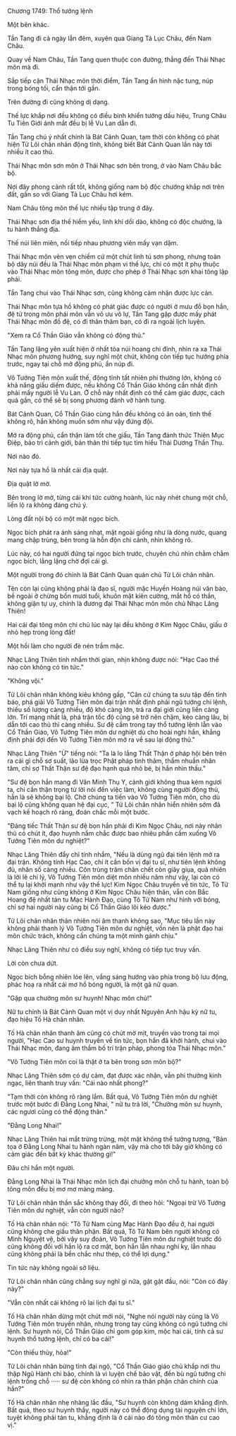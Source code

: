 




Chương 1749: Thổ tướng lệnh


Một bên khác.

Tần Tang đi cả ngày lẫn đêm, xuyên qua Giang Tả Lục Châu, đến Nam Châu.

Quay về Nam Châu, Tần Tang quen thuộc con đường, thẳng đến Thái Nhạc môn mà đi.

Sắp tiếp cận Thái Nhạc môn thời điểm, Tần Tang ẩn hình nặc tung, núp trong bóng tối, cẩn thận tới gần.

Trên đường đi cũng không dị dạng.

Thế lực khắp nơi đều không có điều binh khiển tướng dấu hiệu, Trung Châu Tu Tiên Giới ánh mắt đều bị lễ Vu Lan dẫn đi.

Tần Tang chú ý nhất chính là Bát Cảnh Quan, tạm thời còn không có phát hiện Tử Lôi chân nhân động tĩnh, không biết Bát Cảnh Quan lần này tới nhiều ít cao thủ.

Thái Nhạc môn sơn môn ở Thái Nhạc sơn bên trong, ở vào Nam Châu bắc bộ.

Nơi đây phong cảnh rất tốt, không giống nam bộ độc chướng khắp nơi trên đất, gần so với Giang Tả Lục Châu hơi kém.

Nam Châu tông môn thế lực nhiều tập trung ở đây.

Thái Nhạc sơn địa thế hiểm yếu, linh khí dồi dào, không có độc chướng, là tu hành thắng địa.

Thế núi liên miên, nối tiếp nhau phương viên mấy vạn dặm.

Thái Nhạc môn vẻn vẹn chiếm cứ một chút linh tú sơn phong, nhưng toàn bộ dãy núi đều là Thái Nhạc môn phạm vi thế lực, chỉ có một ít phụ thuộc vào Thái Nhạc môn tông môn, được cho phép ở Thái Nhạc sơn khai tông lập phái.

Tần Tang chui vào Thái Nhạc sơn, cũng không cảm nhận được lực cản.

Thái Nhạc môn tựa hồ không có phát giác được có người ở mưu đồ bọn hắn, đệ tử trong môn phái môn vẫn vô ưu vô lự, Tần Tang gặp được mấy phát Thái Nhạc môn đồ đệ, có đi thân thăm bạn, có đi ra ngoài lịch luyện.

"Xem ra Cổ Thần Giáo vẫn không có động thủ."

Tần Tang lặng yên xuất hiện ở nhất tòa núi hoang chi đỉnh, nhìn ra xa Thái Nhạc môn phương hướng, suy nghĩ một chút, không còn tiếp tục hướng phía trước, ngay tại chỗ mở động phủ, ẩn núp đi.

Vô Tướng Tiên môn xuất thế, động tĩnh tất nhiên phi thường lớn, không có khả năng giấu diếm được, nếu không Cổ Thần Giáo không cần nhất định phải mấy người lễ Vu Lan. Ở chỗ này nhất định có thể cảm giác được, cách quá gần, có thể sẽ bị song phương đánh vỡ hành tung.

Bát Cảnh Quan, Cổ Thần Giáo cùng hắn đều không có ân oán, tình thế không rõ, hắn không muốn sớm như vậy đứng đội.

Mở ra động phủ, cẩn thận làm tốt che giấu, Tần Tang đánh thức Thiên Mục Điệp, bảo trì cảnh giới, bản thân thì tiếp tục tìm hiểu Thái Dương Thần Thụ.

Nơi nào đó.

Nơi này tựa hồ là nhất cái địa quật.

Địa quật lờ mờ.

Bên trong lờ mờ, từng cái khí tức cường hoành, lúc này nhét chung một chỗ, liền lộ ra không đáng chú ý.

Lòng đất nội bộ có một mặt ngọc bích.

Ngọc bích phát ra ánh sáng nhạt, mặt ngoài giống như là dòng nước, quang mang chập trùng, bên trong là hỗn độn chi cảnh, nhìn không rõ.

Lúc này, có hai người đứng tại ngọc bích trước, chuyên chú nhìn chằm chằm ngọc bích, lẳng lặng chờ đợi cái gì.

Một người trong đó chính là Bát Cảnh Quan quán chủ Tử Lôi chân nhân.

Tên còn lại cũng không phải là đạo sĩ, người mặc Huyền Hoàng núi văn bào, bề ngoài ở chừng bốn mươi tuổi, khuôn mặt kiên cường, mắt hổ có thần, không giận tự uy, chính là đương đại Thái Nhạc môn môn chủ Nhạc Lăng Thiên!

Hai cái đại tông môn chi chủ lúc này lại đều không ở Kim Ngọc Châu, giấu ở nhỏ hẹp trong lòng đất!

Một hồi làm cho người đè nén trầm mặc.

Nhạc Lăng Thiên tính nhẩm thời gian, nhịn không được nói: "Hạc Cao thế nào còn không có tin tức."

"Không vội."

Tử Lôi chân nhân không kiêu không gấp, "Căn cứ chúng ta sưu tập đến tình báo, phá giải Vô Tướng Tiên môn đại trận nhất định phải ngũ tướng chi lệnh, thiếu số lượng càng nhiều, độ khó càng lớn, trả ra đại giới cũng liền càng lớn. Trí mạng nhất là, phá trận tốc độ cũng sẽ trở nên chậm, kéo càng lâu, bị dẫn tới cao thủ thì càng nhiều. Sư đệ cầm trong tay thổ tướng lệnh lẫn vào Cổ Thần Giáo, Vô Tướng Tiên môn dư nghiệt dù cho hoài nghi hắn, khẳng định phải đợi đến Vô Tướng Tiên môn mở ra về sau lại động thủ."

Nhạc Lăng Thiên "Ừ" tiếng nói: "Ta là lo lắng Thất Thận ở pháp hội bên trên ra cái gì chỗ sơ suất, lão lừa trọc Phật pháp tinh thâm, thấm nhuần nhân tâm, chỉ sợ Thất Thận sư đệ đạo hạnh quá nhỏ bé, bị hắn nhìn thấu."

"Sư đệ bọn hắn mang đi Vân Minh Thụ Y, cảnh giới không thua kém ngươi ta, chỉ cần thận trọng từ lời nói đến việc làm, không cùng người động thủ, hẳn là sẽ không bại lộ. Chờ chúng ta tiến vào Vô Tướng Tiên môn, cho dù bại lộ cũng không quan hệ đại cục, " Tử Lôi chân nhân hiển nhiên sớm đã vạch kế hoạch rõ ràng, đoán chắc mỗi một bước.

"Đáng tiếc Thất Thận sư đệ bọn hắn phải đi Kim Ngọc Châu, nơi này nhân thủ có chút ít, đạo huynh nắm chắc được bao nhiêu phần cầm xuống Vô Tướng Tiên môn dư nghiệt?"

Nhạc Lăng Thiên đẩy chỉ tính nhẩm, "Nếu là dùng ngũ đại tiên lệnh mở ra đại trận. Không tính Hạc Cao, chí ít cần bốn vị đại tu sĩ, như tiên lệnh không đủ, nhân số càng nhiều. Côn trùng trăm chân chết còn giãy giụa, quả nhiên là lời lẽ chí lý, Vô Tướng Tiên môn diệt môn nhiều năm như vậy, lại còn có thể tụ lại khởi mạnh như vậy thế lực! Kim Ngọc Châu truyền về tin tức, Tô Tử Nam giống như cũng không ở Kim Ngọc Châu hiện thân, vẫn còn Bắc Hoang đệ nhất tán tu Mạc Hành Đạo, cùng Tô Tử Nam như hình với bóng, chỉ sợ hai người này cũng bị Cổ Thần Giáo lôi kéo được."

Tử Lôi chân nhân thản nhiên nói âm thanh không sao, "Mục tiêu lần này không phải thanh lý Vô Tướng Tiên môn dư nghiệt, vốn nên là phật đạo hai môn chức trách, không cần chúng ta một mình gánh chịu."

Nhạc Lăng Thiên như có điều suy nghĩ, không có tiếp tục truy vấn.

Lời còn chưa dứt.

Ngọc bích bỗng nhiên lóe lên, vầng sáng hướng vào phía trong bộ lưu động, phác hoạ ra nhất cái mơ hồ bóng người, là một gã nữ quan.

"Gặp qua chưởng môn sư huynh! Nhạc môn chủ!"

Nữ tu chính là Bát Cảnh Quan một vị duy nhất Nguyên Anh hậu kỳ nữ tu, đạo hiệu Tố Hà chân nhân.

Tố Hà chân nhân thanh âm cũng có chút mờ mịt, truyền vào trong tai mọi người, "Hạc Cao sư huynh truyền về tin tức, bọn hắn đã khởi hành, chui vào Thái Nhạc môn, đang âm thầm bố trí trận pháp, phong tỏa Thái Nhạc môn."

"Vô Tướng Tiên môn coi là thật ở ta bên trong sơn môn bộ?"

Nhạc Lăng Thiên sớm có dự cảm, đạt được xác nhận, vẫn phi thường kinh ngạc, liên thanh truy vấn: "Cái nào nhất phong?"

"Tạm thời còn không rõ ràng lắm. Bất quá, Vô Tướng Tiên môn dư nghiệt trước một bước đi Đằng Long Nhai, " nữ tu trả lời, "Chưởng môn sư huynh, các ngươi cũng có thể động thân."

"Đằng Long Nhai!"

Nhạc Lăng Thiên hai mắt trừng trừng, một mặt không thể tưởng tượng, "Bản tọa ở Đằng Long Nhai tu hành ngàn năm, vậy mà cho tới bây giờ không có cảm giác đến bất kỳ khác thường gì!"

Đâu chỉ hắn một người.

Đằng Long Nhai là Thái Nhạc môn lịch đại chưởng môn chỗ tu hành, toàn bộ tông môn đều bị mơ mơ màng màng.

Tử Lôi chân nhân thần sắc không thay đổi, đi theo hỏi: "Ngoại trừ Vô Tướng Tiên môn dư nghiệt, vẫn còn người nào?

Tố Hà chân nhân nói: "Tô Tử Nam cùng Mạc Hành Đạo đều ở, hai người cũng không che giấu thân phận. Bất quá, Tô Tử Nam bên người không có Minh Nguyệt vệ, bởi vậy suy đoán, Vô Tướng Tiên môn dư nghiệt trước đó cũng không đối với hắn lộ ra cơ mật, bọn hắn lẫn nhau nghi kỵ, lẫn nhau cũng không phải là bền chắc như thép, có thể lợi dụng."

Tin tức này không ngoài sở liệu.

Tử Lôi chân nhân cũng chẳng suy nghĩ gì nữa, gật gật đầu, nói: "Còn có đây này?"

"Vẫn còn nhất cái không rõ lai lịch đại tu sĩ."

Tố Hà chân nhân dừng một chút mới nói, "Nghe nói người này cũng là Vô Tướng Tiên môn truyền nhân, nhưng trong tay cũng không có ngũ tướng chi lệnh. Sư huynh nói, Cổ Thần Giáo chỉ gom góp kim, mộc hai cái, tính cả sư huynh thổ tướng lệnh, chỉ có ba cái!"

"Còn thiếu thủy, hỏa!"

Tử Lôi chân nhân bừng tỉnh đại ngộ, "Cổ Thần Giáo giáo chủ khắp nơi thu thập Ngũ Hành chi bảo, chính là vì luyện chế bảo vật, đền bù ngũ tướng chi lệnh trống chỗ ····· sư đệ còn không có nhìn ra thân phận chân chính của hắn?"

Tố Hà chân nhân nhẹ nhàng lắc đầu, "Sư huynh còn không dám khẳng định. Bất quá, theo sư huynh thấy, người này có thể động dụng tài nguyên chi lớn, tuyệt không phải tán tu, khẳng định là ở cái nào đó tông môn thân cư cao vị."




